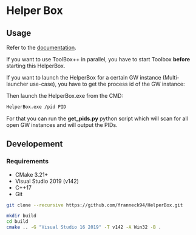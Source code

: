 # Helper Box

## Usage

Refer to the [documentation](https://franneck94.github.io/HelperBox/).

If you want to use ToolBox++ in parallel, you have to start Toolbox **before** starting this HelperBox.  

If you want to launch the HelperBox for a certain GW instance (Multi-launcher use-case), you have to get the process id of the GW instance:

Then launch the HelperBox.exe from the CMD:

```bash
HelperBox.exe /pid PID
```

For that you can run the **get_pids.py** python script which will scan for all open GW instances and will output the PIDs.

## Developement

### Requirements

* CMake 3.21+
* Visual Studio 2019 (v142)
* C++17
* Git

```bash
git clone --recursive https://github.com/franneck94/HelperBox.git
```

```bash
mkdir build
cd build
cmake .. -G "Visual Studio 16 2019" -T v142 -A Win32 -B .
```
